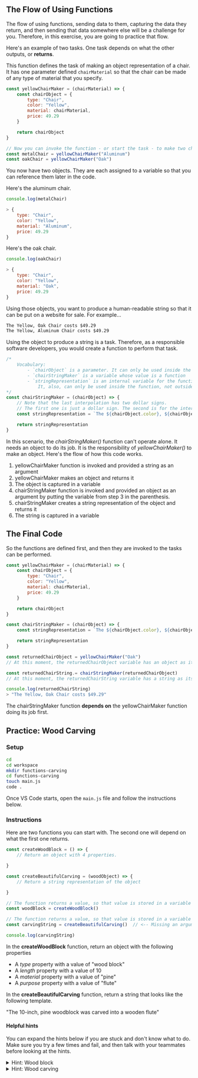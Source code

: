 ## The Flow of Using Functions

The flow of using functions, sending data to them, capturing the data they return, and then sending that data somewhere else will be a challenge for you. Therefore, in this exercise, you are going to practice that flow.

Here's an example of two tasks. One task depends on what the other outputs, or **returns**.

This function defines the task of making an object representation of a chair. It has one parameter defined `chairMaterial` so that the chair can be	made of any type of material that you specify.
```js
const yellowChairMaker = (chairMaterial) => {
	const chairObject = {
		type: "Chair",
		color: "Yellow",
		material: chairMaterial,
		price: 49.29
	}

	return chairObject
}

// Now you can invoke the function - or start the task - to make two chairs.
const metalChair = yellowChairMaker("Aluminum")
const oakChair = yellowChairMaker("Oak")
```

You now have two objects. They are each assigned to a variable so that you can reference them later in the code.

Here's the aluminum chair.

```js
console.log(metalChair)

> {
	type: "Chair",
	color: "Yellow",
	material: "Aluminum",
	price: 49.29
}
```

Here's the oak chair.

```js
console.log(oakChair)

> {
	type: "Chair",
	color: "Yellow",
	material: "Oak",
	price: 49.29
}
```

Using those objects, you want to produce a human-readable string so that it can be put on a website for sale. For example...

```html
The Yellow, Oak Chair costs $49.29
The Yellow, Aluminum Chair costs $49.29
```

Using the object to produce a string is a task. Therefore, as a responsible software developers, you would create a function to perform that task.

```js
/*
	Vocabulary:
		- `chairObject` is a parameter. It can only be used inside the function.
		- `chairStringMaker` is a variable whose value is a function
		- `stringRepresentation` is an internal variable for the function.
			It, also, can only be used inside the function, not outside it.
*/
const chairStringMaker = (chairObject) => {
	// Note that the last interpolation has two dollar signs.
	// The first one is just a dollar sign. The second is for the interpolation.
	const stringRepresentation = `The ${chairObject.color}, ${chairObject.material} ${chairObject.type} costs $${chairObject.price}`

	return stringRepresentation
}
```

In this scenario, the _chairStringMaker()_ function can't operate alone. It needs an object to do its job. It is the responsibility of _yellowChairMaker()_ to make an object. Here's the flow of how this code works.

1. yellowChairMaker function is invoked and provided a string as an argument
2. yellowChairMaker makes an object and returns it
3. The object is captured in a variable
4. chairStringMaker function is invoked and provided an object as an argument by putting the variable from step 3 in the parenthesis.
5. chairStringMaker creates a string representation of the object and returns it
6. The string is captured in a variable

## The Final Code

So the functions are defined first, and then they are invoked to the tasks can be performed.

```js
const yellowChairMaker = (chairMaterial) => {
	const chairObject = {
		type: "Chair",
		color: "Yellow",
		material: chairMaterial,
		price: 49.29
	}

	return chairObject
}

const chairStringMaker = (chairObject) => {
	const stringRepresentation = `The ${chairObject.color}, ${chairObject.material} ${chairObject.type} costs ${chairObject.price}`

	return stringRepresentation
}

const returnedChairObject = yellowChairMaker("Oak")
// At this moment, the returnedChairObject variable has an object as its value

const returnedChairString.= chairStringMaker(returnedChairObject)
// At this moment, the returnedChairString variable has a string as its value

console.log(returnedChairString)
> "The Yellow, Oak Chair costs $49.29"
```

The chairStringMaker function **depends on** the yellowChairMaker function doing its job first.

## Practice: Wood Carving

### Setup

```sh
cd
cd workspace
mkdir functions-carving
cd functions-carving
touch main.js
code .
```

Once VS Code starts, open the `main.js` file and follow the instructions below.

### Instructions

Here are two functions you can start with. The second one will depend on what the first one returns.

```js
const createWoodBlock = () => {
    // Return an object with 4 properties.

}

const createBeautifulCarving = (woodObject) => {
    // Return a string representation of the object

}

// The function returns a value, so that value is stored in a variable
const woodBlock = createWoodBlock()

// The function returns a value, so that value is stored in a variable
const carvingString = createBeautifulCarving()  // <-- Missing an argument. Fix it.

console.log(carvingString)
```

In the **createWoodBlock** function, return an object with the following properties

* A _type_ property with a value of "wood block"
* A _length_ property with a value of 10
* A _material_ property with a value of "pine"
* A _purpose_ property with a value of "flute"

In the **createBeautifulCarving** function, return a string that looks like the following template.

"The 10-inch, pine woodblock was carved into a wooden flute"

#### Helpful hints

You can expand the hints below if you are stuck and don't know what to do. Make sure you try a few times and fail, and then talk with your teammates before looking at the hints.

<details>
<summary>Hint: Wood block</summary>

```js
const createWoodBlock = () => {
    // Return an object with 4 properties.
    return {
        type: "wood block",
        length: 10,
        material: "pine",
        purpose: "flute"
    }
}
```

</details>

<details>
<summary>Hint: Wood carving</summary>

```js
const createWoodBlock = (woodBlock) => {
    // Return an object with 4 properties.
    return `The ${woodBlock.length}-inch, ${woodBlock.material} woodblock was carved into a wooden ${woodBlock.purpose}`
}
```

</details>
